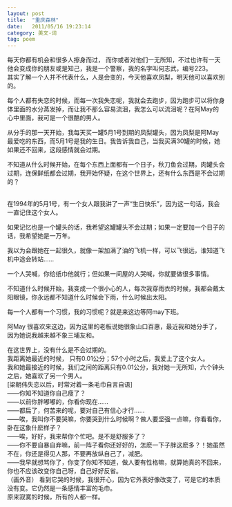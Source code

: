 ```yaml
---
layout: post
title:  "重庆森林"
date:   2011/05/16 19:23:14 
category: 美文-词
tag: poem
---
```


每天你都有机会和很多人擦身而过， 而你或者对他们一无所知，不过也许有一天他会变成你的朋友或是知己，我是一个警察，我的名字叫何志武，编号223。  
其实了解一个人并不代表什么，人是会变的，今天他喜欢凤梨，明天他可以喜欢别的。    

每个人都有失恋的时候，而每一次我失恋呢，我就会去跑步，因为跑步可以将你身体里面的水分蒸发掉，而让我不那么容易流泪，我怎么可以流泪呢？在阿May的心中里面，我可是一个很酷的男人。  

从分手的那一天开始，我每天买一罐5月1号到期的凤梨罐头，因为凤梨是阿May最爱吃的东西，而5月1号是我的生日。我告诉我自己，当我买满30罐的时候，她如果还不回来，这段感情就会过期。  

不知道从什么时候开始，在每个东西上面都有一个日子，秋刀鱼会过期，肉罐头会过期，连保鲜纸都会过期，我开始怀疑，在这个世界上，还有什么东西是不会过期的？  
​



在1994年的5月1号，有一个女人跟我讲了一声“生日快乐”，因为这一句话，我会一直记住这个女人。  

如果记忆也是一个罐头的话，我希望这罐罐头不会过期；如果一定要加一个日子的话，我希望她是一万年。  

我以为会跟她在一起很久，就像一架加满了油的飞机一样，可以飞很远，谁知道飞机中途会转站……  
      
一个人哭喊，你给纸巾他就行；但如果一间屋的人哭喊，你就要做很多事情。  

不知道什么时候开始，我变成一个很小心的人，每次我穿雨衣的时候，我都会戴太阳眼镜，你永远都不知道什么时候会下雨，什么时候出太阳。
  
每一个人都有一个习惯，我的习惯呢？就是来这边等阿may下班。  

阿May 很喜欢来这边，因为这里的老板说她很象山口百惠，最近我和她分手了，因为她说我越来越不象三埔友和。  

在这世界上，没有什么是不会过期的。  
我距离她最近的时候， 只有0.01公分；57个小时之后，我爱上了这个女人。  
我和她最接近的时候，我们之间的距离只有0.01公分，我对她一无所知，六个钟头之后，她喜欢了另一个男人。  
[梁朝伟失恋以后，时常对着一条毛巾自言自语]  
——你知不知道你自己瘦了？  
——以前你胖嘟嘟的，你看你现在……  
——都扁了，何苦来的呢，要对自己有信心才行……  
——唉，我叫你不要哭嘛，你要哭到什么时候啊？做人要坚强一点嘛，你看看你，卧在这象什麽样子？  
——唉，好好，我来帮你个忙吧。是不是舒服多了？  
——你不要自暴自弃嘛，前一阵子看你还好好的，怎麽一下子胖这麽多？！她虽然不在，你还是得见人那，不要再放纵自己了，减肥。  
——我早就想骂你了，你变了你知不知道，做人要有性格嘛，就算她真的不回来，你也不应该改变你自己呀，自己好好反省。  
（画外音） 看到它哭的时候，我很开心，因为它外表好像改变了，可是它的本质没有变。它仍然是一条感情丰富的毛巾。  
原来寂寞的时候，所有的人都一样。  

